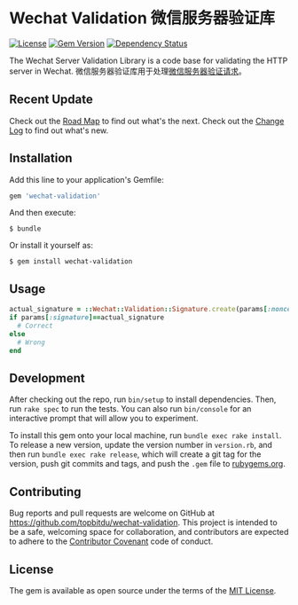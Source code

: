 # Wechat Validation 微信服务器验证库

[![License](https://img.shields.io/badge/license-MIT-green.svg)](http://opensource.org/licenses/MIT)
[![Gem Version](https://badge.fury.io/rb/wechat-validation.svg)](https://badge.fury.io/rb/wechat-validation)
[![Dependency Status](https://gemnasium.com/badges/github.com/topbitdu/wechat-validation.svg)](https://gemnasium.com/github.com/topbitdu/wechat-validation)

The Wechat Server Validation Library is a code base for validating the HTTP server in Wechat.
微信服务器验证库用于处理[微信服务器验证请求](http://mp.weixin.qq.com/wiki/8/f9a0b8382e0b77d87b3bcc1ce6fbc104.html#.E7.AC.AC.E4.BA.8C.E6.AD.A5.EF.BC.9A.E9.AA.8C.E8.AF.81.E6.9C.8D.E5.8A.A1.E5.99.A8.E5.9C.B0.E5.9D.80.E7.9A.84.E6.9C.89.E6.95.88.E6.80.A7)。



## Recent Update

Check out the [Road Map](ROADMAP.md) to find out what's the next.
Check out the [Change Log](CHANGELOG.md) to find out what's new.



## Installation

Add this line to your application's Gemfile:

```ruby
gem 'wechat-validation'
```

And then execute:

    $ bundle

Or install it yourself as:

    $ gem install wechat-validation



## Usage

```ruby
actual_signature = ::Wechat::Validation::Signature.create(params[:nonce], params[:timestamp], Rails.application.secrets.wechat_validation_token)
if params[:signature]==actual_signature
  # Correct
else
  # Wrong
end
```



## Development

After checking out the repo, run `bin/setup` to install dependencies. Then, run `rake spec` to run the tests. You can also run `bin/console` for an interactive prompt that will allow you to experiment.

To install this gem onto your local machine, run `bundle exec rake install`. To release a new version, update the version number in `version.rb`, and then run `bundle exec rake release`, which will create a git tag for the version, push git commits and tags, and push the `.gem` file to [rubygems.org](https://rubygems.org).



## Contributing

Bug reports and pull requests are welcome on GitHub at https://github.com/topbitdu/wechat-validation. This project is intended to be a safe, welcoming space for collaboration, and contributors are expected to adhere to the [Contributor Covenant](http://contributor-covenant.org) code of conduct.



## License

The gem is available as open source under the terms of the [MIT License](http://opensource.org/licenses/MIT).
